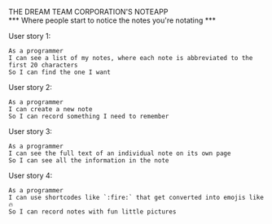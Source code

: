 THE DREAM TEAM CORPORATION'S NOTEAPP <br />
*** Where people start to notice the notes you're notating ***


User story 1: 

```
As a programmer
I can see a list of my notes, where each note is abbreviated to the first 20 characters
So I can find the one I want
```
User story 2: 

```
As a programmer
I can create a new note
So I can record something I need to remember
```
User story 3: 

```
As a programmer
I can see the full text of an individual note on its own page
So I can see all the information in the note
```
User story 4: 

```
As a programmer
I can use shortcodes like `:fire:` that get converted into emojis like 🔥
So I can record notes with fun little pictures
```
